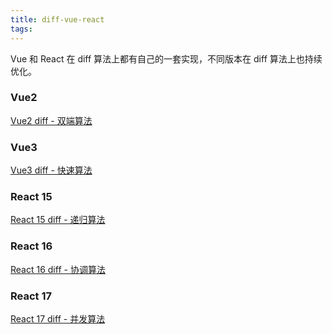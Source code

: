 ```yaml
---
title: diff-vue-react
tags:
---
```


Vue 和 React 在 diff 算法上都有自己的一套实现，不同版本在 diff 算法上也持续优化。

<!-- more -->

### Vue2

[Vue2 diff - 双端算法](https://zeuscoder.github.io/2023/10/02/vue2-diff/)

### Vue3

[Vue3 diff - 快速算法](https://zeuscoder.github.io/2023/10/04/vue3-diff/)

### React 15

[React 15 diff - 递归算法](https://zeuscoder.github.io/2023/10/03/react15-diff/)

### React 16

[React 16 diff - 协调算法](https://zeuscoder.github.io/2023/10/05/react16-diff/)

### React 17    

[React 17 diff - 并发算法](https://zeuscoder.github.io/2023/10/06/react17-diff/)